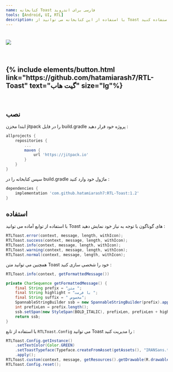 ```yaml
---
name: کتابخانه Toast فارسی برای اندروید
tools: [Android, UI, RTL]
description: با استفاده از این کتابخانه می توانید از Toast هایی شخصی سازی شده با قالب های پیشفرض در برنامه خود استفاده کنید.
---
```


<h1 class="center">
<img src="https://raw.githubusercontent.com/hatamiarash7/RTL-Toast/master/assets/template.jpg"/>
</h1>

<br>

<h2 class="center">
{% include elements/button.html link="https://github.com/hatamiarash7/RTL-Toast" text="گیت هاب" size="lg"%}
</h2>

<br>

## نصب

ابتدا مخزن jitpack را در فایل build.gradle پروژه خود قرار دهید :

```groovy
allprojects {
    repositories {
        ...
        maven {
            url 'https://jitpack.io'
        }
    }
}
```

سپس کتابخانه را در build.gradle ماژول خود وارد کنید :

```groovy
dependencies {
    implementation 'com.github.hatamiarash7:RTL-Toast:1.2'
}
```

## استفاده

با استفاده از توابع آماده می توانید Toast های گوناگون با توجه به نیاز خود نمایش دهید :

```java
RTLToast.error(context, message, length, withIcon);
RTLToast.success(context, message, length, withIcon);
RTLToast.info(context, message, length, withIcon);
RTLToast.warning(context, message, length, withIcon);
RTLToast.normal(context, message, length, withIcon);
```

همچنین می توانید متن Toast خود را شخصی سازی کنید :

```java
RTLToast.info(context, getFormattedMessage())

private CharSequence getFormattedMessage() {
    final String prefix = "متن ";
    final String highlight = "با فرمت ";
    final String suffix = " مخصوص";
    SpannableStringBuilder ssb = new SpannableStringBuilder(prefix).append(highlight).append(suffix);
    int prefixLen = prefix.length();
    ssb.setSpan(new StyleSpan(BOLD_ITALIC), prefixLen, prefixLen + highlight.length(), Spannable.SPAN_EXCLUSIVE_EXCLUSIVE);
    return ssb;
}
```

با استفاده از تابع `RTLToast.Config` می توانید Toast را مدیریت کنید :

```java
RTLToast.Config.getInstance()
    .setTextColor(Color.GREEN)
    .setToastTypeface(Typeface.createFromAsset(getAssets(), "IRANSans.ttf"))
    .apply();
RTLToast.custom(context, message, getResources().getDrawable(R.drawable.laptop512), Color.BLACK, length, withIcon, shouldTint).show();
RTLToast.Config.reset();
```
